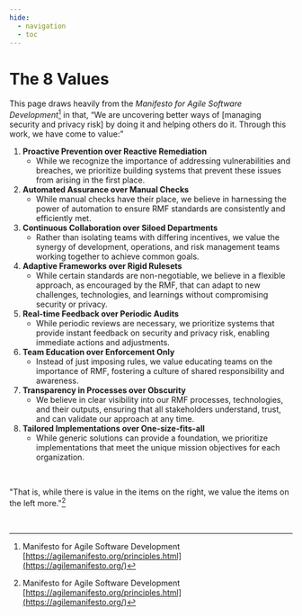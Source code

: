 ```yaml
---
hide:
  - navigation
  - toc
---
```


# The 8 Values

This page draws heavily from the *Manifesto for Agile Software Development*[^1] in that, “We are uncovering better ways of [managing security and privacy risk] by doing it and helping others do it. Through this work, we have come to value:”

1. **Proactive Prevention over Reactive Remediation**
    - While we recognize the importance of addressing vulnerabilities and breaches, we prioritize building systems that prevent these issues from arising in the first place.
3. **Automated Assurance over Manual Checks**
    - While manual checks have their place, we believe in harnessing the power of automation to ensure RMF standards are consistently and efficiently met.
4. **Continuous Collaboration over Siloed Departments**
    - Rather than isolating teams with differing incentives, we value the synergy of development, operations, and risk management teams working together to achieve common goals.
5. **Adaptive Frameworks over Rigid Rulesets**
    - While certain standards are non-negotiable, we believe in a flexible approach, as encouraged by the RMF, that can adapt to new challenges, technologies, and learnings without compromising security or privacy.
6. **Real-time Feedback over Periodic Audits**
    - While periodic reviews are necessary, we prioritize systems that provide instant feedback on security and privacy risk, enabling immediate actions and adjustments.
7. **Team Education over Enforcement Only**
    - Instead of just imposing rules, we value educating teams on the importance of RMF, fostering a culture of shared responsibility and awareness.
8. **Transparency in Processes over Obscurity**
    - We believe in clear visibility into our RMF processes, technologies, and their outputs, ensuring that all stakeholders understand, trust, and can validate our approach at any time.
9. **Tailored Implementations over One-size-fits-all**
    - While generic solutions can provide a foundation, we prioritize implementations that meet the unique mission objectives for each organization.

<br/>

"That is, while there is value in the items on the right, we value the items on the left more."[^1]

<br/>

[^1]: Manifesto for Agile Software Development [https://agilemanifesto.org/principles.html](https://agilemanifesto.org/) 
